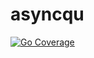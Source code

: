 # asyncqu

[![Go Coverage](https://github.com/goforbroke1006/asyncqu/wiki/coverage.svg)](https://github.com/goforbroke1006/asyncqu/wiki/Test-coverage-report)
